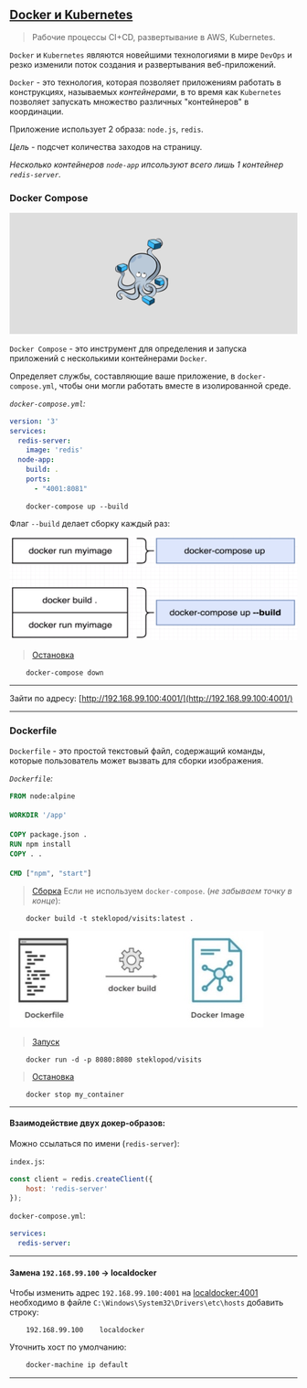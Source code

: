 ## [Docker и Kubernetes](https://www.udemy.com/docker-and-kubernetes-the-complete-guide/)

>Рабочие процессы CI+CD, развертывание в AWS, Kubernetes.

`Docker` и `Kubernetes` являются новейшими технологиями в мире `DevOps` и резко изменили поток 
создания и развертывания веб-приложений. 

`Docker` - это технология, которая позволяет приложениям работать в конструкциях, называемых 
*контейнерами*, в то время как `Kubernetes` позволяет запускать множество различных "контейнеров" в 
координации.

Приложение использует 2 образа: `node.js`, `redis`. 

*Цель* - подсчет количества заходов на страницу.

_Несколько контейнеров `node-app` ипсользуют всего лишь 1 контейнер `redis-server`._


### Docker Compose

![alt text](https://github.com/steklopod/Docker_visits/blob/master/screenshots/compose.png "compose")

`Docker Compose` - это инструмент для определения и запуска приложений с несколькими контейнерами `Docker`.

Определяет службы, составляющие ваше приложение, в `docker-compose.yml`, чтобы они могли работать вместе в изолированной среде.

*`docker-compose.yml`:*

```yaml
version: '3'
services:
  redis-server:
    image: 'redis'
  node-app:
    build: .
    ports:
      - "4001:8081"
```

```docker
    docker-compose up --build
```

Флаг `--build` делает сборку каждый раз:

![alt text](https://github.com/steklopod/Docker_visits/blob/master/screenshots/docker-compose_up.png "docker-compose_up")

>[Остановка](https://docs.docker.com/compose/reference/down/)

```docker
    docker-compose down
```

___

Зайти по адресу: [http://192.168.99.100:4001/](http://192.168.99.100:4001/)

___

### Dockerfile 

`Dockerfile` - это простой текстовый файл, содержащий команды, которые пользователь может вызвать для сборки изображения.


*`Dockerfile`:*

```dockerfile
FROM node:alpine

WORKDIR '/app'

COPY package.json .
RUN npm install
COPY . .

CMD ["npm", "start"]
```


> [Сборка](https://docs.docker.com/engine/reference/commandline/build/#tag-an-image--t) Если не используем `docker-compose`.
(_не забываем точку в конце_):

```docker
    docker build -t steklopod/visits:latest .
```

![alt text](https://github.com/steklopod/Docker_visits/blob/master/screenshots/Docker_build.jpg "Docker_build")


>[Запуск](https://docs.docker.com/engine/reference/run/)

```docker
    docker run -d -p 8080:8080 steklopod/visits
```

>[Остановка](https://docs.docker.com/engine/reference/commandline/stop/)
```docker
    docker stop my_container
```
___


#### Взаимодействие двух докер-образов:

Можно ссылаться по имени (`redis-server`): 

`index.js`:

```javascript
const client = redis.createClient({
    host: 'redis-server'
});
```

`docker-compose.yml`:

```yaml
services:
  redis-server:
```

___

#### Замена `192.168.99.100` -> localdocker

Чтобы изменить адрес `192.168.99.100:4001` на [localdocker:4001](http://localdocker:4001) необходимо в
файле `C:\Windows\System32\Drivers\etc\hosts` добавить строку:

```text
	192.168.99.100    localdocker
```

Уточнить хост по умолчанию:

```bash
    docker-machine ip default
```

___
